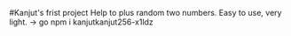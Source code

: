 #Kanjut's frist project 
Help to plus random two numbers. 
Easy to use, very light.
-> go npm i kanjutkanjut256-x1ldz
